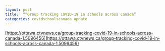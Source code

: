 ```yaml
---
layout: post
title:  ““Group tracking COVID-19 in schools across Canada”
categories: covidschoolscanada update
---
```


[https://ottawa.ctvnews.ca/group-tracking-covid-19-in-schools-across-canada-1.5096456](https://ottawa.ctvnews.ca/group-tracking-covid-19-in-schools-across-canada-1.5096456)